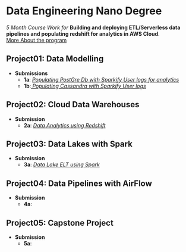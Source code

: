 # Data Engineering Nano Degree
_5 Month Course Work for_ __Building and deploying ETL/Serverless data pipelines and populating redshift for analytics in AWS Cloud__.  
[More About the program](https://www.udacity.com/course/data-engineer-nanodegree--nd027)

## Project01: Data Modelling
* __Submissions__
  - __1a__: <a href="https://github.com/rv1448/Data-Engineering-Nano-Degree/tree/master/Project01.Submission"><em> Populating PostGre Db with Sparkify User logs for analytics</em></a>
  - __1b__:<a href="https://github.com/rv1448/Data-Engineering-Nano-Degree/tree/master/Project02.Submission"><em> Populating Cassandra with Sparkify User logs</em></a>
  
## Project02: Cloud Data Warehouses
* __Submission__
  - __2a__: <a href="https://github.com/rv1448/Data-Engineering-Nano-Degree/tree/master/Project03.Submission"><em>Data Analytics using Redshift</em></a>
  
## Project03: Data Lakes with Spark
* __Submission__
  - __3a__: <a href="https://github.com/rv1448/Data-Engineering-Nano-Degree/tree/master/Project04.Submission"><em> Data Lake ELT using Spark</em></a>  
  
## Project04: Data Pipelines with AirFlow
* __Submission__
  - __4a__: 
  
## Project05: Capstone Project
* __Submission__
  - __5a__: 
